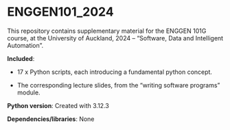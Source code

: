 # ENGGEN101_2024

This repository contains supplementary material for the ENGGEN 101G course, at the University of Auckland, 2024 – “Software, Data and Intelligent Automation”.

**Included**: 

- 17 x Python scripts, each introducing a fundamental python concept.

-	The corresponding lecture slides, from the “writing software programs” module.

**Python version**: Created with 3.12.3

**Dependencies/libraries**: None 
